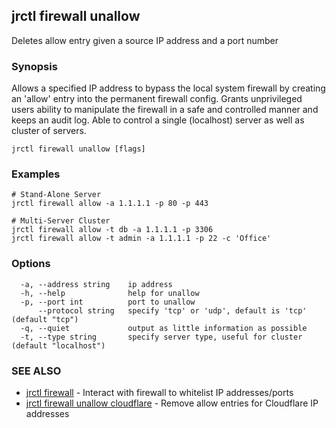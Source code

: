 ## jrctl firewall unallow

Deletes allow entry given a source IP address and a port number

### Synopsis

Allows a specified IP address to bypass the local system firewall by creating an
'allow' entry into the permanent firewall config. Grants unprivileged users
ability to manipulate the firewall in a safe and controlled manner and keeps an
audit log. Able to control a single (localhost) server as well as cluster of
servers.

```
jrctl firewall unallow [flags]
```

### Examples

```
# Stand-Alone Server
jrctl firewall allow -a 1.1.1.1 -p 80 -p 443

# Multi-Server Cluster
jrctl firewall allow -t db -a 1.1.1.1 -p 3306
jrctl firewall allow -t admin -a 1.1.1.1 -p 22 -c 'Office'
```

### Options

```
  -a, --address string    ip address
  -h, --help              help for unallow
  -p, --port int          port to unallow
      --protocol string   specify 'tcp' or 'udp', default is 'tcp' (default "tcp")
  -q, --quiet             output as little information as possible
  -t, --type string       specify server type, useful for cluster (default "localhost")
```

### SEE ALSO

* [jrctl firewall](jrctl_firewall.md)	 - Interact with firewall to whitelist IP addresses/ports
* [jrctl firewall unallow cloudflare](jrctl_firewall_unallow_cloudflare.md)	 - Remove allow entries for Cloudflare IP addresses

